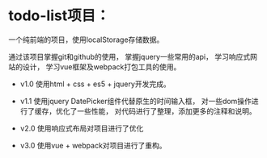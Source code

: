 # todo-list项目：
一个纯前端的项目，使用localStorage存储数据。

通过该项目掌握git和github的使用，
掌握jquery一些常用的api，
学习响应式网站的设计，
学习vue框架及webpack打包工具的使用。

* v1.0 使用html + css + es5 + jquery开发完成。

* v1.1 使用jquery DatePicker组件代替原生的时间输入框，
       对一些dom操作进行了缓存，优化了一些性能，
       对代码进行了整理，添加更多的注释和说明。

* v2.0 使用响应式布局对项目进行了优化

* v3.0 使用vue + webpack对项目进行了重构。
    